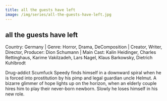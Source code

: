 ```yaml
---
title: all the guests have left 
image: /img/series/all-the-guests-have-left.jpg
---
```


## all the guests have left 
Country: Germany | Genre: Horror, Drama, DeComposition | Creator, Writer, Director, Producer: Dion Schumann | Main Cast: Kalin Heidinger, Charles Rettinghaus, Karime Vakilzadeh, Lars Nagel, Klaus Barkowsky, Dietrich Kuhlbrodt

Drug-addict Scumfuck Speedy finds himself in a downward spiral when he is forced into prostitution by his pimp and legal guardian uncle Helmut. A bizarre glimmer of hope lights up on the horizon, when an elderly couple hires him to play their never-born newborn. Slowly he loses himself in his new role.
